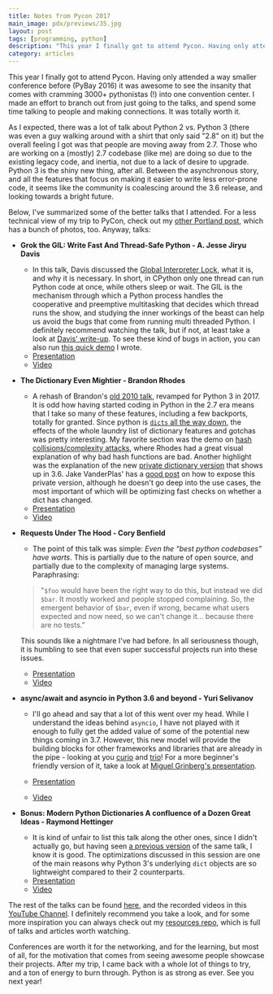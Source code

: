 ```yaml
---
title: Notes from Pycon 2017
main_image: pdx/previews/35.jpg
layout: post
tags: [programming, python]
description: "This year I finally got to attend Pycon. Having only attended a way smaller conference before (PyBay 2016) it was awesome to see the insanity that comes with cramming 3000+ pythonistas (!) into one convention center. It was totally worth it. For a less technical view of my trip to PyCon, check out my <a href=\"/photos/2017/05/22/pdx/\">other Portland post</a>, which has a bunch of photos, too. Otherwise:"
category: articles
---
```

This year I finally got to attend Pycon. Having only attended a way smaller conference before (PyBay 2016) it was awesome to see the insanity that comes with cramming 3000+ pythonistas (!) into one convention center. I made an effort to branch out from just going to the talks, and spend some time talking to people and making connections. It was totally worth it.

As I expected, there was a lot of talk about Python 2 vs. Python 3 (there was even a guy walking around with a shirt that only said "2.8" on it) but the overall feeling I got was that people are moving away from 2.7. Those who are working on a (mostly) 2.7 codebase (like me) are doing so due to the existing legacy code, and inertia, not due to a lack of desire to upgrade. Python 3 is the shiny new thing, after all. Between the asynchronous story, and all the features that focus on making it easier to write less error-prone code, it seems like the community is coalescing around the 3.6 release, and looking towards a bright future.

Below, I've summarized some of the better talks that I attended. For a less technical view of my trip to PyCon, check out my [other Portland post](/photos/2017/05/22/pdx/), which has a bunch of photos, too. Anyway, talks:

* **Grok the GIL: Write Fast And Thread-Safe Python - A. Jesse Jiryu Davis**
    * In this talk, Davis discussed the [Global Interpreter Lock](https://github.com/python/cpython/blob/e62a694fee53ba7fc16d6afbaa53b373c878f300/Python/ceval.c#L238), what it is, and why it is necessary. In short, in CPython only one thread can run Python code at once, while others sleep or wait. The GIL is the mechanism through which a Python process handles the cooperative and preemptive multitasking that decides which thread runs the show, and studying the inner workings of the beast can help us avoid the bugs that come from running multi threaded Python. I definitely recommend watching the talk, but if not, at least take a look at [Davis' write-up](https://emptysqua.re/blog/grok-the-gil-fast-thread-safe-python/). To see these kind of bugs in action, you can also run [this quick demo](https://gist.github.com/avyfain/4d3ffaf476cfb2341dec080047d54d62) I wrote.
    * [Presentation](https://us.pycon.org/2017/schedule/presentation/320/)
    * [Video](https://www.youtube.com/watch?v=7SSYhuk5hmc)

* **The Dictionary Even Mightier - Brandon Rhodes**
    * A rehash of Brandon's [old 2010 talk](https://www.youtube.com/watch?v=rWdF7oW6z18), revamped for Python 3 in 2017. It is odd how having started coding in Python in the 2.7 era means that I take so many of these features, including a few backports, totally for granted. Since python is [`dicts` all the way down](https://www.buzzfeed.com/andrewkelleher/deep-exploration-into-python-lets-review-the-dict-module), the effects of the whole laundry list of dictionary features and gotchas was pretty interesting. My favorite section was the demo on [hash collisions/complexity attacks](https://medium.com/@robertgrosse/generating-64-bit-hash-collisions-to-dos-python-5b21404a5306), where Rhodes had a great visual explanation of why bad hash functions are bad. Another highlight was the explanation of the new [private dictionary version](https://www.python.org/dev/peps/pep-0509/) that shows up in 3.6. Jake VanderPlas' has a [good post](https://jakevdp.github.io/blog/2017/05/26/exposing-private-dict-version/) on how to expose this private version, although he doesn't go deep into the use cases, the most important of which will be optimizing fast checks on whether a dict has changed.
    * [Presentation](https://us.pycon.org/2017/schedule/presentation/520/)
    * [Video](https://www.youtube.com/watch?v=66P5FMkWoVU)

* **Requests Under The Hood - Cory Benfield**
    * The point of this talk was simple: *Even the “best python codebases” have warts*. This is partially due to the nature of open source, and partially due to the complexity of managing large systems. Paraphrasing:
    > "`$foo` would have been the right way to do this, but instead we did `$bar`. It mostly worked and people stopped complaining. So, the emergent behavior of `$bar`, even if wrong, became what users expected and now need, so we can't change it... because there are no tests.”

    This sounds like a nightmare I've had before. In all seriousness though, it is humbling to see that even super successful projects run into these issues.

    * [Presentation](https://us.pycon.org/2017/schedule/presentation/71/)
    * [Video](https://www.youtube.com/watch?v=ptbCIvve6-k)

* **async/await and asyncio in Python 3.6 and beyond - Yuri Selivanov**
    * I'll go ahead and say that a lot of this went over my head. While I understand the ideas behind `asyncio`, I have not played with it enough to fully get the added value of some of the potential new things coming in 3.7. However, this new model will provide the building blocks for other frameworks and libraries that are already in the pipe - looking at you [curio](https://github.com/dabeaz/curio) and [trio](https://github.com/python-trio/trio)! For a more beginner's friendly version of it, take a look at [Miguel Grinberg's presentation](https://www.youtube.com/watch?v=iG6fr81xHKA).

    * [Presentation](https://us.pycon.org/2017/schedule/presentation/511/)
    * [Video](https://www.youtube.com/watch?v=2ZFFv-wZ8_g)

* **Bonus: Modern Python Dictionaries A confluence of a Dozen Great Ideas - Raymond Hettinger**
    * It is kind of unfair to list this talk along the other ones, since I didn't actually go, but having seen [a previous version](https://www.youtube.com/watch?v=p33CVV29OG8) of the same talk, I know it is good. The optimizations discussed in this session are one of the main reasons why Python 3's underlying `dict` objects are so lightweight compared to their 2 counterparts.
    * [Presentation](https://us.pycon.org/2017/schedule/presentation/18/)
    * [Video](https://www.youtube.com/watch?v=npw4s1QTmPg)

The rest of the talks can be found [here](https://us.pycon.org/2017/schedule/talks/), and the recorded videos in this [YouTube Channel](https://www.youtube.com/channel/UCrJhliKNQ8g0qoE_zvL8eVg). I definitely recommend you take a look, and for some more inspiration you can always check out my [resources repo](https://github.com/avyfain/resources), which is full of talks and articles worth watching.

Conferences are worth it for the networking, and for the learning, but most of all, for the motivation that comes from seeing awesome people showcase their projects. After my trip, I came back with a whole lot of things to try, and a ton of energy to burn through. Python is as strong as ever. See you next year!